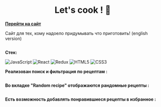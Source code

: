 <h1 align="center">Let's cook ! 🍳</h1>

<b>[Перейти на сайт](https://mighty-thicket-89254.herokuapp.com)</b>

Сайт для тех, кому надоело придумывать что приготовить! (english version)

<div align="center"><img src="https://github.com/aRusakova/let-s-cook/blob/master/public/img/Снимок%20экрана%202022-06-12%20в%2018.43.07.png" alt=""></div>

<b>Стек:</b>

![JavaScript](https://img.shields.io/badge/javascript-%23323330.svg?style=for-the-badge&logo=javascript&logoColor=%23F7DF1E)
![React](https://img.shields.io/badge/react-%2320232a.svg?style=for-the-badge&logo=react&logoColor=%2361DAFB)
![Redux](https://img.shields.io/badge/redux-%23593d88.svg?style=for-the-badge&logo=redux&logoColor=white)
![HTML5](https://img.shields.io/badge/html5-%23E34F26.svg?style=for-the-badge&logo=html5&logoColor=white)
![CSS3](https://img.shields.io/badge/css3-%231572B6.svg?style=for-the-badge&logo=css3&logoColor=white)

<b>Реализован поиск и фильтрация по рецептам :</b>

<img src="https://github.com/aRusakova/let-s-cook/blob/master/public/img/Снимок%20экрана%202022-06-12%20в%2018.45.06.png" alt="">

<b>Во вкладке "Random recipe" отображаются рандомные рецепты :</b>

<img src="https://github.com/aRusakova/let-s-cook/blob/master/public/img/Снимок%20экрана%202022-06-12%20в%2018.46.06.png" alt="">
 
<b>Есть возможность добавлять понравившиеся рецепты в избранное :</b>

<img src="https://github.com/aRusakova/let-s-cook/blob/master/public/img/Снимок%20экрана%202022-06-12%20в%2018.47.04.png" alt="">


